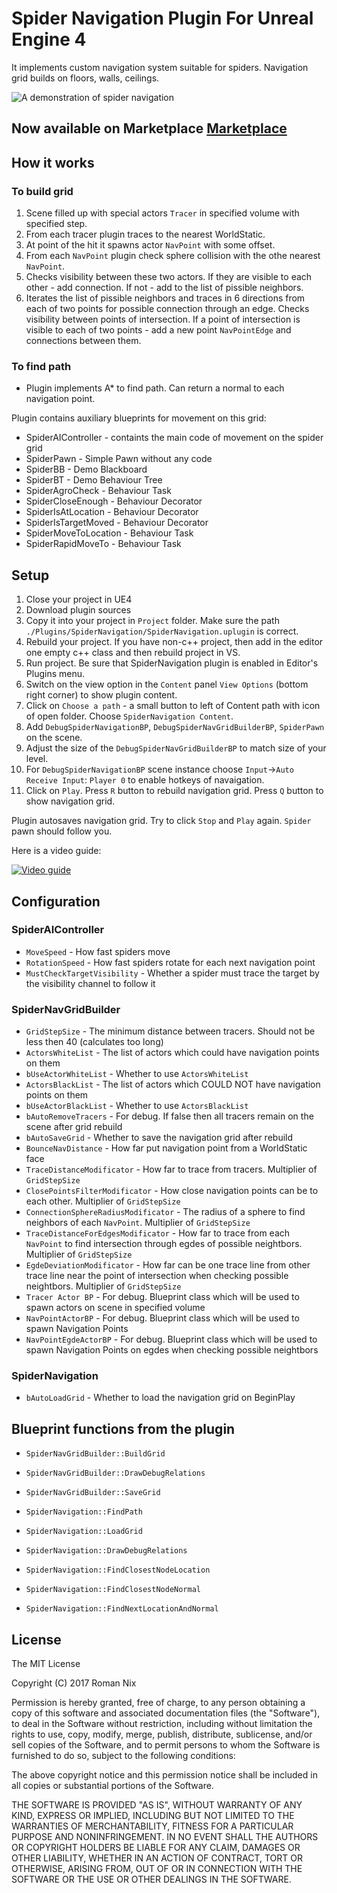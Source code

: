 # Spider Navigation Plugin For Unreal Engine 4

It implements custom navigation system suitable for spiders.
Navigation grid builds on floors, walls, ceilings.

![A demonstration of spider navigation](http://s.getid.org/github/spider-navigation-plugin.gif)

## Now available on Marketplace [Marketplace](https://www.unrealengine.com/marketplace/spider-navigation)

## How it works

### To build grid

1. Scene filled up with special actors `Tracer` in specified volume with specified step.
2. From each tracer plugin traces to the nearest WorldStatic.
3. At point of the hit it spawns actor `NavPoint` with some offset.
4. From each `NavPoint` plugin check sphere collision with the othe nearest `NavPoint`.
5. Checks visibility between these two actors. If they are visible to each other - add connection. If not - add to the list of pissible neighbors.
6. Iterates the list of pissible neighbors and traces in 6 directions from each of two points for possible connection through an edge. 
Checks visibility between points of intersection. If a point of intersection is visible to each of two points - add a new point `NavPointEdge` and connections between them.

### To find path
* Plugin implements A* to find path. Can return a normal to each navigation point.

Plugin contains auxiliary blueprints for movement on this grid:

* SpiderAIController - containts the main code of movement on the spider grid
* SpiderPawn - Simple Pawn without any code
* SpiderBB - Demo Blackboard
* SpiderBT - Demo Behaviour Tree
* SpiderAgroCheck - Behaviour Task
* SpiderCloseEnough - Behaviour Decorator
* SpiderIsAtLocation - Behaviour Decorator
* SpiderIsTargetMoved - Behaviour Decorator
* SpiderMoveToLocation - Behaviour Task
* SpiderRapidMoveTo - Behaviour Task

## Setup

1. Close your project in UE4
2. Download plugin sources
3. Copy it into your project in `Project` folder. Make sure the path `./Plugins/SpiderNavigation/SpiderNavigation.uplugin` is correct.
4. Rebuild your project. If you have non-c++ project, then add in the editor one empty c++ class and then rebuild project in VS.
5. Run project. Be sure that SpiderNavigation plugin is enabled in Editor's Plugins menu.
6. Switch on the view option in the `Content` panel `View Options` (bottom right corner) to show plugin content.
7. Click on `Choose a path` - a small button to left of Content path with icon of open folder. Choose `SpiderNavigation Content`.
8. Add `DebugSpiderNavigationBP`, `DebugSpiderNavGridBuilderBP`, `SpiderPawn` on the scene.
9. Adjust the size of the `DebugSpiderNavGridBuilderBP` to match size of your level.
10. For `DebugSpiderNavigationBP` scene instance choose `Input`->`Auto Receive Input`: `Player 0` to enable hotkeys of navaigation.
11. Click on `Play`. Press `R` button to rebuild navigation grid. Press `Q` button to show navigation grid.

Plugin autosaves navigation grid. Try to click `Stop` and `Play` again. `Spider` pawn should follow you.

Here is a video guide:

[![Video guide](https://img.youtube.com/vi/ayobvtejDKg/0.jpg)](https://www.youtube.com/watch?v=ayobvtejDKg)


## Configuration

### SpiderAIController

* `MoveSpeed` - How fast spiders move
* `RotationSpeed` - How fast spiders rotate for each next navigation point
* `MustCheckTargetVisibility` - Whether a spider must trace the target by the visibility channel to follow it

### SpiderNavGridBuilder

* `GridStepSize` - The minimum distance between tracers. Should not be less then 40 (calculates too long)
* `ActorsWhiteList` - The list of actors which could have navigation points on them
* `bUseActorWhiteList` - Whether to use `ActorsWhiteList`
* `ActorsBlackList` - The list of actors which COULD NOT have navigation points on them
* `bUseActorBlackList` - Whether to use `ActorsBlackList`
* `bAutoRemoveTracers` - For debug. If false then all tracers remain on the scene after grid rebuild
* `bAutoSaveGrid` - Whether to save the navigation grid after rebuild
* `BounceNavDistance` - How far put navigation point from a WorldStatic face
* `TraceDistanceModificator` - How far to trace from tracers. Multiplier of `GridStepSize`
* `ClosePointsFilterModificator` - How close navigation points can be to each other. Multiplier of `GridStepSize`
* `ConnectionSphereRadiusModificator` - The radius of a sphere to find neighbors of each `NavPoint`. Multiplier of `GridStepSize`
* `TraceDistanceForEdgesModificator` - How far to trace from each `NavPoint` to find intersection through egdes of possible neightbors. Multiplier of `GridStepSize`
* `EgdeDeviationModificator` - How far can be one trace line from other trace line near the point of intersection when checking possible neightbors. Multiplier of `GridStepSize`
* `Tracer Actor BP` - For debug. Blueprint class which will be used to spawn actors on scene in specified volume
* `NavPointActorBP` - For debug. Blueprint class which will be used to spawn Navigation Points
* `NavPointEgdeActorBP` - For debug. Blueprint class which will be used to spawn Navigation Points on egdes when checking possible neightbors

### SpiderNavigation

* `bAutoLoadGrid` - Whether to load the navigation grid on BeginPlay

## Blueprint functions from the plugin

* `SpiderNavGridBuilder::BuildGrid`
* `SpiderNavGridBuilder::DrawDebugRelations`
* `SpiderNavGridBuilder::SaveGrid`

* `SpiderNavigation::FindPath`
* `SpiderNavigation::LoadGrid`
* `SpiderNavigation::DrawDebugRelations`
* `SpiderNavigation::FindClosestNodeLocation`
* `SpiderNavigation::FindClosestNodeNormal`
* `SpiderNavigation::FindNextLocationAndNormal`

## License

The MIT License

Copyright (C) 2017 Roman Nix

Permission is hereby granted, free of charge, to any person obtaining a copy
of this software and associated documentation files (the "Software"), to deal
in the Software without restriction, including without limitation the rights
to use, copy, modify, merge, publish, distribute, sublicense, and/or sell
copies of the Software, and to permit persons to whom the Software is
furnished to do so, subject to the following conditions:

The above copyright notice and this permission notice shall be included in
all copies or substantial portions of the Software.

THE SOFTWARE IS PROVIDED "AS IS", WITHOUT WARRANTY OF ANY KIND, EXPRESS OR
IMPLIED, INCLUDING BUT NOT LIMITED TO THE WARRANTIES OF MERCHANTABILITY,
FITNESS FOR A PARTICULAR PURPOSE AND NONINFRINGEMENT. IN NO EVENT SHALL THE
AUTHORS OR COPYRIGHT HOLDERS BE LIABLE FOR ANY CLAIM, DAMAGES OR OTHER
LIABILITY, WHETHER IN AN ACTION OF CONTRACT, TORT OR OTHERWISE, ARISING FROM,
OUT OF OR IN CONNECTION WITH THE SOFTWARE OR THE USE OR OTHER DEALINGS IN
THE SOFTWARE.
